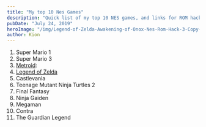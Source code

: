 ```yaml
---
title: "My top 10 Nes Games"
description: "Quick list of my top 10 NES games, and links for ROM hacks"
pubDate: "July 24, 2019"
heroImage: "/img/Legend-of-Zelda-Awakening-of-Onox-Nes-Rom-Hack-3-Copy-3916236255.jpeg"
author: Kion
---
```


1. Super Mario 1  
2. Super Mario 3  
3. [Metroid](https://www.romhacking.net/forum/index.php?topic=26811.0):  
4. [Legend of Zelda](https://www.romhacking.net/forum/index.php?topic=27012.0)  
5. Castlevania  
6. Teenage Mutant Ninja Turtles 2  
7. Final Fantasy  
8. Ninja Gaiden  
9. Megaman  
10. Contra  
11. The Guardian Legend